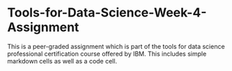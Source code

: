 # Tools-for-Data-Science-Week-4-Assignment

This is a peer-graded assignment which is part of the tools for data science professional certification course offered by IBM. This includes simple markdown cells as well as a code cell.
